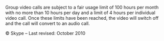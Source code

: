 Group video calls are subject to a fair usage limit of 100 hours per month with no more than 10 hours per day and a limit of 4 hours per individual video call. Once these limits have been reached, the video will switch off and the call will convert to an audio call.

© Skype – Last revised: October 2010